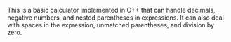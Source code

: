 This is a basic calculator implemented in C++ that can handle decimals, negative numbers, and nested parentheses in expressions. It can also deal with spaces in the expression, unmatched parentheses, and division by zero.
